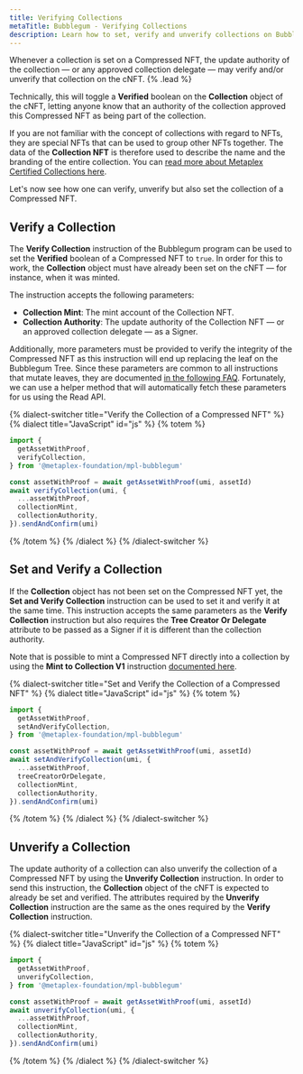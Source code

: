 ```yaml
---
title: Verifying Collections
metaTitle: Bubblegum - Verifying Collections
description: Learn how to set, verify and unverify collections on Bubblegum
---
```


Whenever a collection is set on a Compressed NFT, the update authority of the collection — or any approved collection delegate — may verify and/or unverify that collection on the cNFT. {% .lead %}

Technically, this will toggle a **Verified** boolean on the **Collection** object of the cNFT, letting anyone know that an authority of the collection approved this Compressed NFT as being part of the collection.

If you are not familiar with the concept of collections with regard to NFTs, they are special NFTs that can be used to group other NFTs together. The data of the **Collection NFT** is therefore used to describe the name and the branding of the entire collection. You can [read more about Metaplex Certified Collections here](https://docs.metaplex.com/programs/token-metadata/certified-collections).

Let's now see how one can verify, unverify but also set the collection of a Compressed NFT.

## Verify a Collection

The **Verify Collection** instruction of the Bubblegum program can be used to set the **Verified** boolean of a Compressed NFT to `true`. In order for this to work, the **Collection** object must have already been set on the cNFT — for instance, when it was minted.

The instruction accepts the following parameters:

- **Collection Mint**: The mint account of the Collection NFT.
- **Collection Authority**: The update authority of the Collection NFT — or an approved collection delegate — as a Signer.

Additionally, more parameters must be provided to verify the integrity of the Compressed NFT as this instruction will end up replacing the leaf on the Bubblegum Tree. Since these parameters are common to all instructions that mutate leaves, they are documented [in the following FAQ](/bubblegum/faq#replace-leaf-instruction-arguments). Fortunately, we can use a helper method that will automatically fetch these parameters for us using the Read API.

{% dialect-switcher title="Verify the Collection of a Compressed NFT" %}
{% dialect title="JavaScript" id="js" %}
{% totem %}

```ts
import {
  getAssetWithProof,
  verifyCollection,
} from '@metaplex-foundation/mpl-bubblegum'

const assetWithProof = await getAssetWithProof(umi, assetId)
await verifyCollection(umi, {
  ...assetWithProof,
  collectionMint,
  collectionAuthority,
}).sendAndConfirm(umi)
```

{% /totem %}
{% /dialect %}
{% /dialect-switcher %}

## Set and Verify a Collection

If the **Collection** object has not been set on the Compressed NFT yet, the **Set and Verify Collection** instruction can be used to set it and verify it at the same time. This instruction accepts the same parameters as the **Verify Collection** instruction but also requires the **Tree Creator Or Delegate** attribute to be passed as a Signer if it is different than the collection authority.

Note that is possible to mint a Compressed NFT directly into a collection by using the **Mint to Collection V1** instruction [documented here](/bubblegum/mint-cnfts#minting-to-a-collection).

{% dialect-switcher title="Set and Verify the Collection of a Compressed NFT" %}
{% dialect title="JavaScript" id="js" %}
{% totem %}

```ts
import {
  getAssetWithProof,
  setAndVerifyCollection,
} from '@metaplex-foundation/mpl-bubblegum'

const assetWithProof = await getAssetWithProof(umi, assetId)
await setAndVerifyCollection(umi, {
  ...assetWithProof,
  treeCreatorOrDelegate,
  collectionMint,
  collectionAuthority,
}).sendAndConfirm(umi)
```

{% /totem %}
{% /dialect %}
{% /dialect-switcher %}

## Unverify a Collection

The update authority of a collection can also unverify the collection of a Compressed NFT by using the **Unverify Collection** instruction. In order to send this instruction, the **Collection** object of the cNFT is expected to already be set and verified. The attributes required by the **Unverify Collection** instruction are the same as the ones required by the **Verify Collection** instruction.

{% dialect-switcher title="Unverify the Collection of a Compressed NFT" %}
{% dialect title="JavaScript" id="js" %}
{% totem %}

```ts
import {
  getAssetWithProof,
  unverifyCollection,
} from '@metaplex-foundation/mpl-bubblegum'

const assetWithProof = await getAssetWithProof(umi, assetId)
await unverifyCollection(umi, {
  ...assetWithProof,
  collectionMint,
  collectionAuthority,
}).sendAndConfirm(umi)
```

{% /totem %}
{% /dialect %}
{% /dialect-switcher %}
